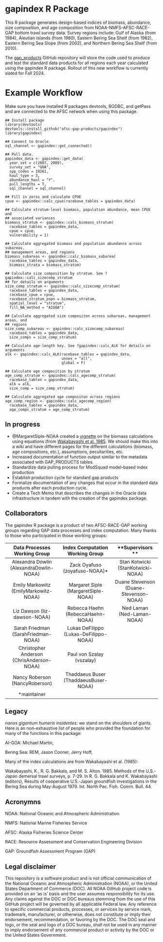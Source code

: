 # gapindex R Package 

This R package generates design-based indices of biomass, abundance, size 
composition, and age composition from NOAA-NMFS-AFSC-RACE-GAP bottom trawl 
survey data. Survey regions include: Gulf of Alaska (from 1984), 
Aleutian Islands (from 1980), Eastern Bering Sea Shelf (from 1982), 
Eastern Bering Sea Slope (from 2002), and Northern Bering Sea Shelf (from 2010).

The [gap_products](https://github.com/afsc-gap-products/gap_products) 
GitHub repository will store the code used to produce and 
test the standard data products for all regions each year calculated using the
gapindex R package. Rollout of this new workflow is currently slated for Fall 2024.

# Example Workflow

Make sure you have installed R packages devtools, RODBC, and getPass and are 
connected to the AFSC network when using this package.

```
## Install package
library(devtools)
devtools::install_github("afsc-gap-products/gapindex")
library(gapindex)

## Connect to Oracle
sql_channel <- gapindex::get_connected()

## Pull data.
gapindex_data <- gapindex::get_data(
  year_set = c(2007, 2009),
  survey_set = "GOA",
  spp_codes = 10261,   
  haul_type = 3,
  abundance_haul = "Y",
  pull_lengths = T,
  sql_channel = sql_channel)

## Fill in zeros and calculate CPUE
cpue <- gapindex::calc_cpue(racebase_tables = gapindex_data)

## Calculate stratum-level biomass, population abundance, mean CPUE and 
## associated variances
biomass_stratum <- gapindex::calc_biomass_stratum(
  racebase_tables = gapindex_data,
  cpue = cpue,
  vulnerability = 1)

## Calculate aggregated biomass and population abundance across subareas,
## management areas, and regions
biomass_subareas <- gapindex::calc_biomass_subarea(
  racebase_tables = gapindex_data,
  biomass_strata = biomass_stratum)

## Calculate size composition by stratum. See ?gapindex::calc_sizecomp_stratum
## for details on arguments
size_comp_stratum <- gapindex::calc_sizecomp_stratum(
  racebase_tables = gapindex_data,
  racebase_cpue = cpue,
  racebase_stratum_popn = biomass_stratum,
  spatial_level = "stratum",
  fill_NA_method = "AIGOA")

## Calculate aggregated size compositon across subareas, management areas, and
## regions
size_comp_subareas <- gapindex::calc_sizecomp_subareas(
  racebase_tables = gapindex_data,
  size_comps = size_comp_stratum)

## Calculate age-length key. See ?gapindex::calc_ALK for details on arguments
alk <- gapindex::calc_ALK(racebase_tables = gapindex_data, 
                          unsex = "all", 
                          global = F)

## Calculate age composition by stratum
age_comp_stratum <- gapindex::calc_agecomp_stratum(
  racebase_tables = gapindex_data, 
  alk = alk,
  size_comp = size_comp_stratum)

## Calculate aggregated age compositon across regions
age_comp_region <- gapindex::calc_agecomp_region(
  racebase_tables = gapindex_data, 
  age_comps_stratum = age_comp_stratum)

```

## In progress
* @MargaretSiple-NOAA created a [vignette](https://github.com/zoyafuso-NOAA/design-based-indices/tree/master/old_scripts/vignettes) on the biomass calculations using equations (from [Wakabayashi et al. 1985](https://drive.google.com/file/d/1m5c1N4WYysM1pscrpcgWOGZSZIK8vIHr/view?usp=sharing). We should make this into a wiki and have different pages for the different calculations (biomass, age compositions, etc.), assumptions, peculiarities, etc. 
* Increased documentation of function output similar to the metadata associated with GAP_PRODUCTS tables.
* Standardize data pulling process for ModSquad model-based index production
* Establish production cycle for standard gap products
* Formalize documentation of any changes that occur in the standard data products after each production cycle. 
* Create a Tech Memo that describes the changes in the Oracle data infrastructure
  in tandem with the creation of the gapindex package.

## Collaborators
The gapindex R package is a product of two AFSC-RACE-GAP working groups 
regarding GAP data processes and index computation. Many thanks to those who 
participated in those working groups:

**Data Processes Working Group**|**Index Computation Working Group**|**Supervisors **
:-----:|:-----:|:-----:
Alexandra Dowlin (AlexandraDowlin-NOAA)|Zack Oyafuso (zoyafuso-NOAA)*|Stan Kotwicki (StanKotwicki-NOAA)
Emily Markowitz (EmilyMarkowitz-NOAA)|Margaret Siple (MargaretSiple-NOAA)|Duane Stevenson (Duane-Stevenson-NOAA)
Liz Dawson (liz-dawson-NOAA)|Rebecca Haehn (RebeccaHaehn-NOAA)|Ned Laman (Ned-Laman-NOAA)
Sarah Friedman (SarahFriedman-NOAA)|Lukas DeFilippo (Lukas-DeFilippo-NOAA)| 
Christopher Anderson (ChrisAnderson-NOAA)|Paul von Szalay (vszalay)| 
Nancy Roberson (NancyRoberson)|Thaddaeus Buser (ThaddaeusBuser-NOAA)| 
 |*maintainer| 

## Legacy
*nanos gigantum humeris insidentes*: we stand on the shoulders of giants. 
Here is an non-exhaustive list of people who provided the foundation for many 
of the functions in this package:

AI-GOA: Michael Martin, 

Bering Sea: REM, Jason Conner, Jerry Hoff, 

Many of the index calculations are from Wakabayashi et al. (1985):

Wakabayashi, K., R. G. Bakkala, and M. S. Alton. 1985. Methods of the 
     U.S.-Japan demersal trawl surveys, p. 7-29. In R. G. Bakkala and K. 
     Wakabayashi (editors), Results of cooperative U.S.-Japan groundfish 
     investigations in the Bering Sea during May-August 1979. Int. North Pac. 
     Fish. Comm. Bull. 44.

## Acronymns
NOAA: National Oceanic and Atmospheric Administration

NMFS: National Marine Fisheries Service

AFSC: Alaska Fisheries Science Center

RACE: Resource Assessment and Conservation Engineering Division

GAP: Groundfish Assessment Program (GAP)

## Legal disclaimer
This repository is a software product and is not official communication of the National Oceanic and Atmospheric Administration (NOAA), or the United States Department of Commerce (DOC). All NOAA GitHub project code is provided on an 'as is' basis and the user assumes responsibility for its use. Any claims against the DOC or DOC bureaus stemming from the use of this GitHub project will be governed by all applicable Federal law. Any reference to specific commercial products, processes, or services by service mark, trademark, manufacturer, or otherwise, does not constitute or imply their endorsement, recommendation, or favoring by the DOC. The DOC seal and logo, or the seal and logo of a DOC bureau, shall not be used in any manner to imply endorsement of any commercial product or activity by the DOC or the United States Government.
